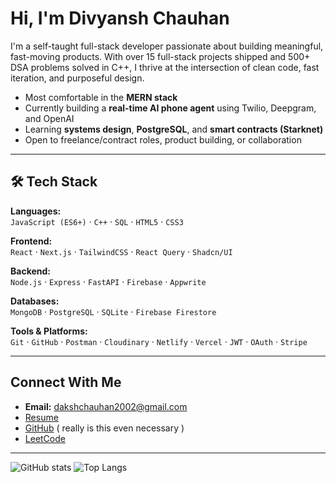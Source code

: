 #  Hi, I'm Divyansh Chauhan

I'm a self-taught full-stack developer passionate about building meaningful, fast-moving products. With over 15 full-stack projects shipped and 500+ DSA problems solved in C++, I thrive at the intersection of clean code, fast iteration, and purposeful design.

-  Most comfortable in the **MERN stack**
-  Currently building a **real-time AI phone agent** using Twilio, Deepgram, and OpenAI
-  Learning **systems design**, **PostgreSQL**, and **smart contracts (Starknet)**
-  Open to freelance/contract roles, product building, or collaboration

---

## 🛠️ Tech Stack

**Languages:**  
`JavaScript (ES6+)` · `C++` · `SQL` · `HTML5` · `CSS3`

**Frontend:**  
`React` · `Next.js` · `TailwindCSS` · `React Query` · `Shadcn/UI`

**Backend:**  
`Node.js` · `Express` · `FastAPI` · `Firebase` · `Appwrite`

**Databases:**  
`MongoDB` · `PostgreSQL` · `SQLite` · `Firebase Firestore`

**Tools & Platforms:**  
`Git` · `GitHub` · `Postman` · `Cloudinary` · `Netlify` · `Vercel` · `JWT` · `OAuth` · `Stripe`

---

##  Connect With Me

-  **Email:** dakshchauhan2002@gmail.com  
-  [Resume](https://drive.google.com/file/d/1dJtzVkIFoP9zyz6dBQcpqyY7mSCfGPV0/view?usp=sharing)  
-  [GitHub](https://github.com/kami123kaze)  ( really is this even necessary ) 
-  [LeetCode](https://leetcode.com/u/kamikaze2109/)  
 

---

![GitHub stats](https://github-readme-stats.vercel.app/api?username=kami123kaze&show_icons=true&theme=radical)
![Top Langs](https://github-readme-stats.vercel.app/api/top-langs/?username=kami123kaze&layout=compact&theme=radical)
